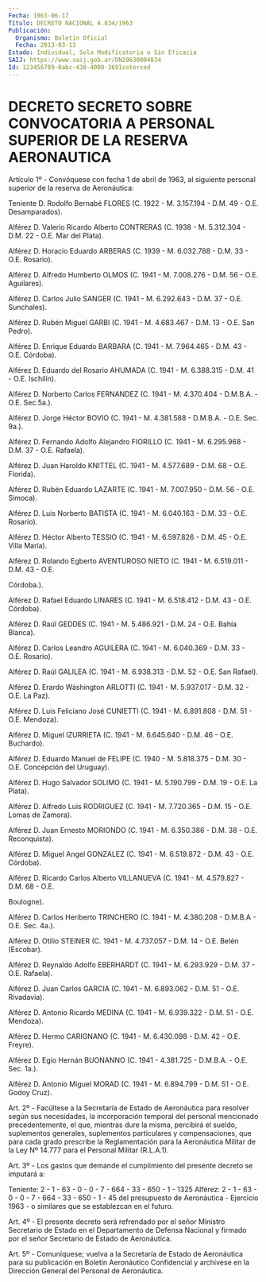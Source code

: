 ```yaml
---
Fecha: 1963-06-17
Título: DECRETO NACIONAL 4.834/1963
Publicación:
  Organismo: Boletín Oficial
  Fecha: 2013-03-13
Estado: Individual, Solo Modificatoria o Sin Eficacia
SAIJ: https://www.saij.gob.ar/DN19630004834
Id: 123456789-0abc-438-4000-3691soterced
---
```

# DECRETO SECRETO SOBRE CONVOCATORIA A PERSONAL SUPERIOR DE LA RESERVA AERONAUTICA

<a id="1"></a>
Artículo 1º - Convóquese con fecha 1 de abril de 1963, al siguiente personal superior de la reserva de Aeronáutica:

Teniente D. Rodolfo Bernabé FLORES (C. 1922 - M. 3.157.194 - D.M. 49 - O.E. Desamparados).

Alférez D. Valerio Ricardo Alberto CONTRERAS (C. 1938 - M. 5.312.304 - D.M. 22 - O.E. Mar del Plata).

Alférez D. Horacio Eduardo ARBERAS (C. 1939 - M. 6.032.788 - D.M. 33 - O.E. Rosario).

Alférez D. Alfredo Humberto OLMOS (C. 1941 - M. 7.008.276 - D.M. 56 - O.E. Aguilares).

Alférez D. Carlos Julio SANGER (C. 1941 - M. 6.292.643 - D.M. 37 - O.E. Sunchales).

Alférez D. Rubén Miguel GARBI (C. 1941 - M. 4.683.467 - D.M. 13 - O.E. San Pedro).

Alférez D. Enrique Eduardo BARBARA (C. 1941 - M. 7.964.465 - D.M. 43 - O.E. Córdoba).

Alférez D. Eduardo del Rosario AHUMADA (C. 1941 - M. 6.388.315 - D.M. 41 - O.E. Ischilín).

Alférez D. Norberto Carlos FERNANDEZ (C. 1941 - M. 4.370.404 - D.M.B.A. - O.E. Sec.5a.).

Alférez D. Jorge Héctor BOVIO (C. 1941 - M. 4.381.588 - D.M.B.A. - O.E. Sec. 9a.).

Alférez D. Fernando Adolfo Alejandro FIORILLO (C. 1941 - M. 6.295.968 - D.M. 37 - O.E. Rafaela).

Alférez D. Juan Haroldo KNITTEL (C. 1941 - M. 4.577.689 - D.M. 68 - O.E. Florida).

Alférez D. Rubén Eduardo LAZARTE (C. 1941 - M. 7.007.950 - D.M. 56 - O.E. Simoca).

Alférez D. Luis Norberto BATISTA (C. 1941 - M. 6.040.163 - D.M. 33 - O.E. Rosario).

Alférez D. Héctor Alberto TESSIO (C. 1941 - M. 6.597.826 - D.M. 45 - O.E. Villa María).

Alférez D. Rolando Egberto AVENTUROSO NIETO (C. 1941 - M. 6.519.011 - D.M. 43 - O.E.

Córdoba.).

Alférez D. Rafael Eduardo LINARES (C. 1941 - M. 6.518.412 - D.M. 43 - O.E. Córdoba).

Alférez D. Raúl GEDDES (C. 1941 - M. 5.486.921 - D.M. 24 - O.E. Bahía Blanca).

Alférez D. Carlos Leandro AGUILERA (C. 1941 - M. 6.040.369 - D.M. 33 - O.E. Rosario).

Alférez D. Raúl GALILEA (C. 1941 - M. 6.938.313 - D.M. 52 - O.E. San Rafael).

Alférez D. Erardo Wáshington ARLOTTI (C. 1941 - M. 5.937.017 - D.M. 32 - O.E. La Paz).

Alférez D. Luis Feliciano José CUNIETTI (C. 1941 - M. 6.891.808 - D.M. 51 - O.E. Mendoza).

Alférez D. Miguel IZURRIETA (C. 1941 - M. 6.645.640 - D.M. 46 - O.E. Buchardo).

Alférez D. Eduardo Manuel de FELIPE (C. 1940 - M. 5.818.375 - D.M. 30 - O.E. Concepción del Uruguay).

Alférez D. Hugo Salvador SOLIMO (C. 1941 - M. 5.190.799 - D.M. 19 - O.E. La Plata).

Alférez D. Alfredo Luis RODRIGUEZ (C. 1941 - M. 7.720.365 - D.M. 15 - O.E. Lomas de Zamora).

Alférez D. Juan Ernesto MORIONDO (C. 1941 - M. 6.350.386 - D.M. 38 - O.E. Reconquista).

Alférez D. Miguel Angel GONZALEZ (C. 1941 - M. 6.519.872 - D.M. 43 - O.E. Córdoba).

Alférez D. Ricardo Carlos Alberto VILLANUEVA (C. 1941 - M. 4.579.827 - D.M. 68 - O.E.

Boulogne).

Alférez D. Carlos Heriberto TRINCHERO (C. 1941 - M. 4.380.208 - D.M.B.A - O.E. Sec. 4a.).

Alférez D. Otilio STEINER (C. 1941 - M. 4.737.057 - D.M. 14 - O.E. Belén (Escobar).

Alférez D. Reynaldo Adolfo EBERHARDT (C. 1941 - M. 6.293.929 - D.M. 37 - O.E. Rafaela).

Alférez D. Juan Carlos GARCIA (C. 1941 - M. 6.893.062 - D.M. 51 - O.E. Rivadavia).

Alférez D. Antonio Ricardo MEDINA (C. 1941 - M. 6.939.322 - D.M. 51 - O.E. Mendoza).

Alférez D. Hermo CARIGNANO (C. 1941 - M. 6.430.098 - D.M. 42 - O.E. Freyre).

Alférez D. Egio Hernán BUONANNO (C. 1941 - 4.381.725 - D.M.B.A. - O.E. Sec. 1a.).

Alférez D. Antonio Miguel MORAD (C. 1941 - M. 6.894.799 - D.M. 51 - O.E. Godoy Cruz).

<a id="2"></a>
Art. 2º - Facúltese a la Secretaría de Estado de Aeronáutica para resolver según sus necesidades, la incorporación temporal del personal mencionado precedentemente, el que, mientras dure la misma, percibirá el sueldo, suplementos generales, suplementos particulares y compensaciones, que para cada grado prescribe la Reglamentación para la Aeronáutica Militar de la Ley Nº 14.777 para el Personal Militar (R.L.A.1).

<a id="3"></a>
Art. 3º - Los gastos que demande el cumplimiento del presente    decreto se imputará a:

Teniente: 2 - 1 - 63 - 0 - 0 - 7 - 664 - 33 - 650 - 1 - 1325 Alférez: 2 - 1 - 63 - 0 - 0 - 7 - 664 - 33 - 650 - 1 - 45 del presupuesto de Aeronáutica - Ejercicio 1963 - o similares que se establezcan en el futuro.

<a id="4"></a>
Art. 4º - El presente decreto será refrendado por el señor Ministro Secretario de Estado en el Departamento de Defensa Nacional y firmado por el señor Secretario de Estado de Aeronáutica.

<a id="5"></a>
Art. 5º - Comuníquese; vuelva a la Secretaría de Estado de Aeronáutica para su publicación en Boletín Aeronáutico Confidencial y archívese en la Dirección General del Personal de Aeronáutica.
